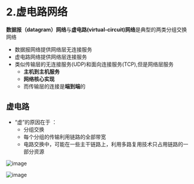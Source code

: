 

# 2.虚电路网络  

**数据报（datagram）网络**与**虚电路(virtual-circuit)网络**是典型的两类分组交换网络  

* 数据报网络提供网络层无连接服务 
* 虚电路网络提供网络层连接服务 
* 类似传输层的无连接服务(UDP)和面向连接服务(TCP),但是网络层服务  
    * **主机到主机服务**
    * **网络核心实现**
    * 而传输层的连接是**端到端**的


## 虚电路  

* “虚”的原因在于 ： 
    * 分组交换
    * 每个分组的传输利用链路的全部带宽
    * 电路交换中，可能在一些主干链路上，利用多路复用技术只占用链路的一部分资源 

![image](https://user-images.githubusercontent.com/58176267/162130679-52b1fb22-f2f0-43b2-a652-029d57bd737c.png)

![image](https://user-images.githubusercontent.com/58176267/162131061-5779119d-cc70-4377-920b-c1a30b33db97.png)
